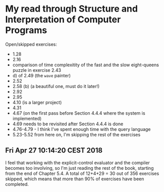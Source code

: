 My read through Structure and Interpretation of Computer Programs
=================================================================

Open/skipped exercises:
 - 1.28
 - 2.16
 - comparison of time complexitity of the fast and the slow
   eight-queens puzzle in exercise 2.43
 - d) of 2.49 (the `wave` painter)
 - 2.52
 - 2.58 (b) (a beautiful one, must do it later!)
 - 2.92
 - 2.95
 - 4.10 (is a larger project)
 - 4.31
 - 4.67 (on the first pass before Section 4.4.4 where the system is
   implemented)
 - 4.69 needs to be revisited after Section 4.4.4 is done
 - 4.76-4.79 - I think I've spent enough time with the query language
 - 5.23-5.52 from here on, I'm skipping the rest of the exercises


Fri Apr 27 10:14:20 CEST 2018
-----------------------------

I feel that working with the explicit-control evaluator and the
compiler becomes too involving, so I'm just reading the rest of the
book, starting from the end of Chapter 5.4. A total of 12+4+29 = 30
out of 356 exercises skipped, which means that more than 90% of
exercises have been completed.
